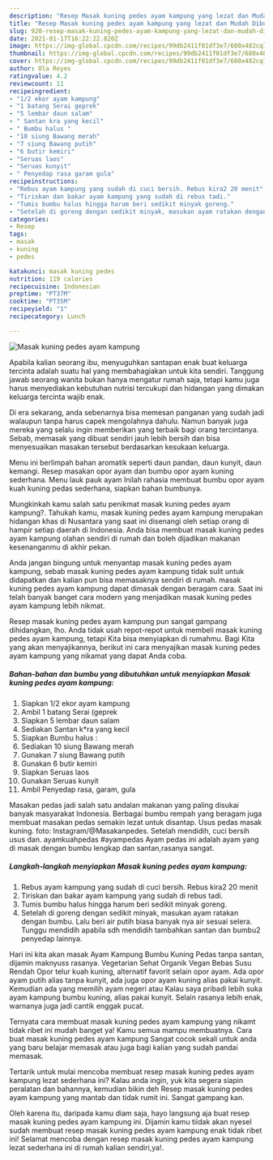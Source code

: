 ```yaml
---
description: "Resep Masak kuning pedes ayam kampung yang lezat dan Mudah Dibuat"
title: "Resep Masak kuning pedes ayam kampung yang lezat dan Mudah Dibuat"
slug: 920-resep-masak-kuning-pedes-ayam-kampung-yang-lezat-dan-mudah-dibuat
date: 2021-01-17T16:22:22.820Z
image: https://img-global.cpcdn.com/recipes/99db2411f01df3e7/680x482cq70/masak-kuning-pedes-ayam-kampung-foto-resep-utama.jpg
thumbnail: https://img-global.cpcdn.com/recipes/99db2411f01df3e7/680x482cq70/masak-kuning-pedes-ayam-kampung-foto-resep-utama.jpg
cover: https://img-global.cpcdn.com/recipes/99db2411f01df3e7/680x482cq70/masak-kuning-pedes-ayam-kampung-foto-resep-utama.jpg
author: Ola Reyes
ratingvalue: 4.2
reviewcount: 11
recipeingredient:
- "1/2 ekor ayam kampung"
- "1 batang Serai geprek"
- "5 lembar daun salam"
- " Santan kra yang kecil"
- " Bumbu halus "
- "10 siung Bawang merah"
- "7 siung Bawang putih"
- "6 butir kemiri"
- "Seruas laos"
- "Seruas kunyit"
- " Penyedap rasa garam gula"
recipeinstructions:
- "Rebus ayam kampung yang sudah di cuci bersih. Rebus kira2 20 menit"
- "Tiriskan dan bakar ayam kampung yang sudah di rebus tadi."
- "Tumis bumbu halus hingga harum beri sedikit minyak goreng."
- "Setelah di goreng dengan sedikit minyak, masukan ayam ratakan dengan bumbu. Lalu beri air putih biasa banyak nya air sesuai selera. Tunggu mendidih apabila sdh mendidih tambahkan santan dan bumbu2 penyedap lainnya."
categories:
- Resep
tags:
- masak
- kuning
- pedes

katakunci: masak kuning pedes 
nutrition: 119 calories
recipecuisine: Indonesian
preptime: "PT37M"
cooktime: "PT35M"
recipeyield: "1"
recipecategory: Lunch

---
```



![Masak kuning pedes ayam kampung](https://img-global.cpcdn.com/recipes/99db2411f01df3e7/680x482cq70/masak-kuning-pedes-ayam-kampung-foto-resep-utama.jpg)

Apabila kalian seorang ibu, menyuguhkan santapan enak buat keluarga tercinta adalah suatu hal yang membahagiakan untuk kita sendiri. Tanggung jawab seorang  wanita bukan hanya mengatur rumah saja, tetapi kamu juga harus menyediakan kebutuhan nutrisi tercukupi dan hidangan yang dimakan keluarga tercinta wajib enak.

Di era  sekarang, anda sebenarnya bisa memesan panganan yang sudah jadi walaupun tanpa harus capek mengolahnya dahulu. Namun banyak juga mereka yang selalu ingin memberikan yang terbaik bagi orang tercintanya. Sebab, memasak yang dibuat sendiri jauh lebih bersih dan bisa menyesuaikan masakan tersebut berdasarkan kesukaan keluarga. 

Menu ini berlimpah bahan aromatik seperti daun pandan, daun kunyit, daun kemangi. Resep masakan opor ayam dan bumbu opor ayam kuning sederhana. Menu lauk pauk ayam Inilah rahasia membuat bumbu opor ayam kuah kuning pedas sederhana, siapkan bahan bumbunya.

Mungkinkah kamu salah satu penikmat masak kuning pedes ayam kampung?. Tahukah kamu, masak kuning pedes ayam kampung merupakan hidangan khas di Nusantara yang saat ini disenangi oleh setiap orang di hampir setiap daerah di Indonesia. Anda bisa membuat masak kuning pedes ayam kampung olahan sendiri di rumah dan boleh dijadikan makanan kesenanganmu di akhir pekan.

Anda jangan bingung untuk menyantap masak kuning pedes ayam kampung, sebab masak kuning pedes ayam kampung tidak sulit untuk didapatkan dan kalian pun bisa memasaknya sendiri di rumah. masak kuning pedes ayam kampung dapat dimasak dengan beragam cara. Saat ini telah banyak banget cara modern yang menjadikan masak kuning pedes ayam kampung lebih nikmat.

Resep masak kuning pedes ayam kampung pun sangat gampang dihidangkan, lho. Anda tidak usah repot-repot untuk membeli masak kuning pedes ayam kampung, tetapi Kita bisa menyiapkan di rumahmu. Bagi Kita yang akan menyajikannya, berikut ini cara menyajikan masak kuning pedes ayam kampung yang nikamat yang dapat Anda coba.

<!--inarticleads1-->

##### Bahan-bahan dan bumbu yang dibutuhkan untuk menyiapkan Masak kuning pedes ayam kampung:

1. Siapkan 1/2 ekor ayam kampung
1. Ambil 1 batang Serai (geprek
1. Siapkan 5 lembar daun salam
1. Sediakan  Santan k*ra yang kecil
1. Siapkan  Bumbu halus :
1. Sediakan 10 siung Bawang merah
1. Gunakan 7 siung Bawang putih
1. Gunakan 6 butir kemiri
1. Siapkan Seruas laos
1. Gunakan Seruas kunyit
1. Ambil  Penyedap rasa, garam, gula


Masakan pedas jadi salah satu andalan makanan yang paling disukai banyak masyarakat Indonesia. Berbagai bumbu rempah yang beragam juga membuat masakan pedas semakin lezat untuk disantap. Usus pedas masak kuning. foto: Instagram/@Masakanpedes. Setelah mendidih, cuci bersih usus dan. ayamkuahpedas #ayampedas Ayam pedas ini adalah ayam yang di masak dengan bumbu lengkap dan santan,rasanya sangat. 

<!--inarticleads2-->

##### Langkah-langkah menyiapkan Masak kuning pedes ayam kampung:

1. Rebus ayam kampung yang sudah di cuci bersih. Rebus kira2 20 menit
1. Tiriskan dan bakar ayam kampung yang sudah di rebus tadi.
1. Tumis bumbu halus hingga harum beri sedikit minyak goreng.
1. Setelah di goreng dengan sedikit minyak, masukan ayam ratakan dengan bumbu. Lalu beri air putih biasa banyak nya air sesuai selera. Tunggu mendidih apabila sdh mendidih tambahkan santan dan bumbu2 penyedap lainnya.


Hari ini kita akan masak Ayam Kampung Bumbu Kuning Pedas tanpa santan, dijamin maknyuss rasanya. Vegetarian Sehat Organik Vegan Bebas Susu Rendah Opor telur kuah kuning, alternatif favorit selain opor ayam. Ada opor ayam putih alias tanpa kunyit, ada juga opor ayam kuning alias pakai kunyit. Kemudian ada yang memilih ayam negeri atau Kalau saya pribadi lebih suka ayam kampung bumbu kuning, alias pakai kunyit. Selain rasanya lebih enak, warnanya juga jadi cantik enggak pucat. 

Ternyata cara membuat masak kuning pedes ayam kampung yang nikamt tidak ribet ini mudah banget ya! Kamu semua mampu membuatnya. Cara buat masak kuning pedes ayam kampung Sangat cocok sekali untuk anda yang baru belajar memasak atau juga bagi kalian yang sudah pandai memasak.

Tertarik untuk mulai mencoba membuat resep masak kuning pedes ayam kampung lezat sederhana ini? Kalau anda ingin, yuk kita segera siapin peralatan dan bahannya, kemudian bikin deh Resep masak kuning pedes ayam kampung yang mantab dan tidak rumit ini. Sangat gampang kan. 

Oleh karena itu, daripada kamu diam saja, hayo langsung aja buat resep masak kuning pedes ayam kampung ini. Dijamin kamu tiidak akan nyesel sudah membuat resep masak kuning pedes ayam kampung enak tidak ribet ini! Selamat mencoba dengan resep masak kuning pedes ayam kampung lezat sederhana ini di rumah kalian sendiri,ya!.

